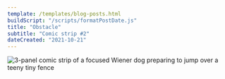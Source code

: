```yaml
---
template: /templates/blog-posts.html
buildScript: "/scripts/formatPostDate.js"
title: "Obstacle"
subtitle: "Comic strip #2"
dateCreated: "2021-10-21"
---
```


![3-panel comic strip of a focused Wiener dog preparing to jump over a teeny tiny fence](/images/20211021-obstacle.webp)
